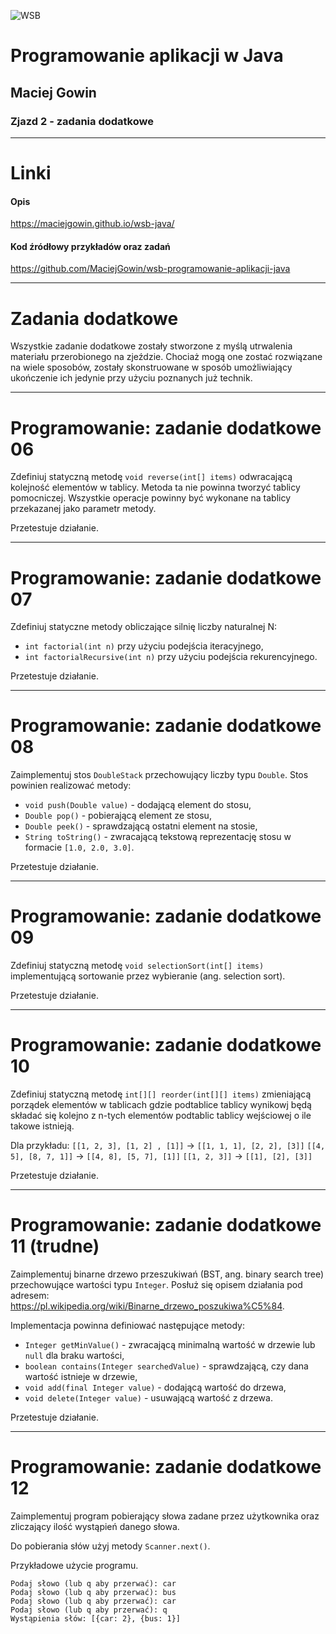![WSB](https://maciejgowin.github.io/assets/img/wsb-logo-warszawa.png)

# Programowanie aplikacji w Java

## Maciej Gowin

### Zjazd 2 - zadania dodatkowe

---

# Linki

#### Opis
https://maciejgowin.github.io/wsb-java/

#### Kod źródłowy przykładów oraz zadań
https://github.com/MaciejGowin/wsb-programowanie-aplikacji-java

---
# Zadania dodatkowe

Wszystkie zadanie dodatkowe zostały stworzone z myślą utrwalenia materiału przerobionego na zjeździe. Chociaż mogą one zostać rozwiązane na wiele sposobów, zostały skonstruowane w sposób umożliwiający ukończenie ich jedynie przy użyciu poznanych już technik.

---
# **Programowanie: zadanie dodatkowe 06**

Zdefiniuj statyczną metodę `void reverse(int[] items)` odwracającą kolejność elementów w tablicy. Metoda ta nie powinna tworzyć tablicy pomocniczej. Wszystkie operacje powinny być wykonane na tablicy przekazanej jako parametr metody.

Przetestuje działanie.

---
# **Programowanie: zadanie dodatkowe 07**

Zdefiniuj statyczne metody obliczające silnię liczby naturalnej N:
 - `int factorial(int n)` przy użyciu podejścia iteracyjnego,
 - `int factorialRecursive(int n)` przy użyciu podejścia rekurencyjnego. 

Przetestuje działanie.

---
# **Programowanie: zadanie dodatkowe 08**

Zaimplementuj stos `DoubleStack` przechowujący liczby typu `Double`. Stos powinien realizować metody:
- `void push(Double value)` - dodającą element do stosu,
- `Double pop()` - pobierającą element ze stosu,
- `Double peek()` - sprawdzającą ostatni element na stosie,
- `String toString()` - zwracającą tekstową reprezentację stosu w formacie `[1.0, 2.0, 3.0]`.

Przetestuje działanie.

---
# **Programowanie: zadanie dodatkowe 09**

Zdefiniuj statyczną metodę `void selectionSort(int[] items)` implementującą sortowanie przez wybieranie (ang. selection sort).

Przetestuje działanie.

---
# **Programowanie: zadanie dodatkowe 10**

Zdefiniuj statyczną metodę `int[][] reorder(int[][] items)` zmieniającą porządek elementów w tablicach gdzie podtablice tablicy wynikowj będą składać się kolejno z n-tych elementów podtablic tablicy wejściowej o ile takowe istnieją.

Dla przykładu:
`[[1, 2, 3], [1, 2] , [1]]` -> `[[1, 1, 1], [2, 2], [3]]`
`[[4, 5], [8, 7, 1]]` -> `[[4, 8], [5, 7], [1]]`
`[[1, 2, 3]]` -> `[[1], [2], [3]]`

Przetestuje działanie.
 
---
# **Programowanie: zadanie dodatkowe 11 (trudne)**

Zaimplementuj binarne drzewo przeszukiwań (BST, ang. binary search tree) przechowujące wartości typu `Integer`. Posłuż się opisem działania pod adresem: https://pl.wikipedia.org/wiki/Binarne_drzewo_poszukiwa%C5%84.

Implementacja powinna definiować następujące metody:
- `Integer getMinValue()` - zwracającą minimalną wartość w drzewie lub `null` dla braku wartości,
- `boolean contains(Integer searchedValue)` - sprawdzającą, czy dana wartość istnieje w drzewie,
- `void add(final Integer value)` - dodającą wartość do drzewa,
- `void delete(Integer value)` - usuwającą wartość z drzewa.

Przetestuje działanie.

---
# **Programowanie: zadanie dodatkowe 12**
Zaimplementuj program pobierający słowa zadane przez użytkownika oraz zliczający ilość wystąpień danego słowa.

Do pobierania słów użyj metody `Scanner.next()`.

Przykładowe użycie programu.

```
Podaj słowo (lub q aby przerwać): car
Podaj słowo (lub q aby przerwać): bus
Podaj słowo (lub q aby przerwać): car
Podaj słowo (lub q aby przerwać): q
Wystąpienia słów: [{car: 2}, {bus: 1}]
```
